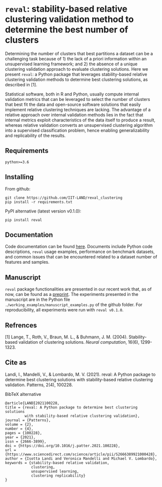 # `reval`: stability-based relative clustering validation method to determine the best number of clusters

Determining the number of clusters that best partitions a dataset can be a challenging task because of 1) the lack of a 
priori information within an unsupervised learning framework; and 2) the absence of a unique clustering validation 
approach to evaluate clustering solutions. Here we present `reval`: a Python package that leverages 
stability-based relative clustering validation methods to determine best clustering solutions, as described in [1]. 
    
Statistical software, both in R and Python, usually compute internal validation metrics that can be leveraged
to select the number of clusters that best fit the data and open-source software solutions that easily implement 
relative clustering techniques are lacking. The advantage of a relative approach over internal validation methods 
lies in the fact that internal metrics exploit characteristics of the data itself to produce a result, 
whereas relative validation converts an unsupervised clustering algorithm into a supervised classification problem, 
hence enabling generalizability and replicability of the results.

## Requirements

    python>=3.6
    
## Installing

From github:

    git clone https://github.com/IIT-LAND/reval_clustering
    pip install -r requirements.txt

PyPI alternative (latest version v0.1.0):

    pip install reval

## Documentation

Code documentation can be found [here](https://reval.readthedocs.io/en/latest/). Documents include Python code 
descriptions, `reval` usage examples, 
performance on benchmark datasets, and common issues that can be encountered related to a dataset number of features 
and samples.

## Manuscript

`reval` package functionalities are presented in our recent work that, as of now, can be found as a 
[preprint](https://arxiv.org/abs/2009.01077). The experiments presented in the manuscript are in 
the Python file `./working_examples/manuscript_examples.py` of the github folder. For reproducibility, all experiments 
were run with `reval v0.1.0`.

## Refrences

[1] Lange, T., Roth, V., Braun, M. L., & Buhmann, J. M. (2004). Stability-based validation of clustering solutions. 
*Neural computation*, 16(6), 1299-1323.

## Cite as

   Landi, I., Mandelli, V., & Lombardo, M. V. (2021). reval: A Python package to determine best clustering solutions with stability-based relative clustering validation. Patterns, 2(4), 100228.
 
BibTeX alternative

```
@article{LANDI2021100228,
title = {reval: A Python package to determine best clustering solutions 
         with stability-based relative clustering validation},
journal = {Patterns},
volume = {2},
number = {4},
pages = {100228},
year = {2021},
issn = {2666-3899},
doi = {https://doi.org/10.1016/j.patter.2021.100228},
url = {https://www.sciencedirect.com/science/article/pii/S2666389921000428},
author = {Isotta Landi and Veronica Mandelli and Michael V. Lombardo},
keywords = {stability-based relative validation, 
            clustering, 
            unsupervised learning, 
            clustering replicability}
}
```
